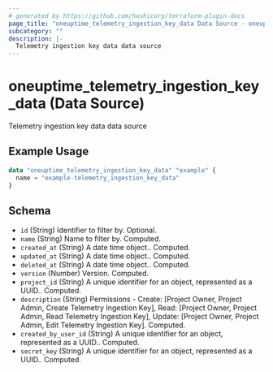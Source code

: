 ```yaml
---
# generated by https://github.com/hashicorp/terraform-plugin-docs
page_title: "oneuptime_telemetry_ingestion_key_data Data Source - oneuptime"
subcategory: ""
description: |-
  Telemetry ingestion key data data source
---
```


# oneuptime_telemetry_ingestion_key_data (Data Source)

Telemetry ingestion key data data source

## Example Usage

```terraform
data "oneuptime_telemetry_ingestion_key_data" "example" {
  name = "example-telemetry_ingestion_key_data"
}
```

## Schema

- `id` (String) Identifier to filter by. Optional.
- `name` (String) Name to filter by. Computed.
- `created_at` (String) A date time object.. Computed.
- `updated_at` (String) A date time object.. Computed.
- `deleted_at` (String) A date time object.. Computed.
- `version` (Number) Version. Computed.
- `project_id` (String) A unique identifier for an object, represented as a UUID.. Computed.
- `description` (String) Permissions - Create: [Project Owner, Project Admin, Create Telemetry Ingestion Key], Read: [Project Owner, Project Admin, Read Telemetry Ingestion Key], Update: [Project Owner, Project Admin, Edit Telemetry Ingestion Key]. Computed.
- `created_by_user_id` (String) A unique identifier for an object, represented as a UUID.. Computed.
- `secret_key` (String) A unique identifier for an object, represented as a UUID.. Computed.
